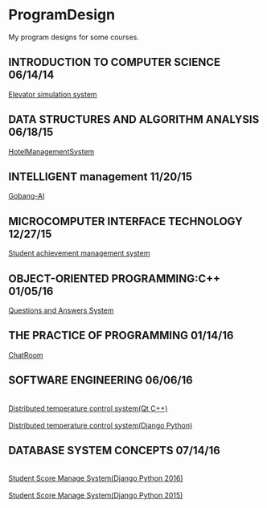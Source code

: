 # ProgramDesign
My program designs for some courses.

## INTRODUCTION TO COMPUTER SCIENCE 06/14/14
[Elevator simulation system](https://github.com/Mr-Phoebe/ProgramDesign/tree/master/Elevator%20simulation%20system)
## DATA STRUCTURES AND ALGORITHM ANALYSIS 06/18/15
[HotelManagementSystem](https://github.com/Mr-Phoebe/ProgramDesign/tree/master/HotelManagementSystem)
## INTELLIGENT management 11/20/15
[Gobang-AI](https://github.com/Mr-Phoebe/ProgramDesign/tree/master/Intelligent%20management-gobang-AI)
## MICROCOMPUTER INTERFACE TECHNOLOGY 12/27/15
[Student achievement management system](https://github.com/Mr-Phoebe/ProgramDesign/tree/master/Student%20achievement%20management%20system)
## OBJECT-ORIENTED PROGRAMMING:C++ 01/05/16
[Questions and Answers System](https://github.com/Mr-Phoebe/ProgramDesign/tree/master/Question%26Answer3.2)
## THE PRACTICE OF PROGRAMMING 01/14/16
[ChatRoom](https://github.com/Mr-Phoebe/ProgramDesign/tree/master/ChatRoom)
## SOFTWARE ENGINEERING 06/06/16
<br>[Distributed temperature control system(Qt C++)](https://github.com/Mr-Phoebe/ProgramDesign/tree/master/Distributed%20temperature%20control%20system)</br>
<br>[Distributed temperature control system(Django Python)](https://github.com/Mr-Phoebe/AirSlave)</br>
## DATABASE SYSTEM CONCEPTS 07/14/16
<br>[Student Score Manage System(Django Python 2016)](https://github.com/Mr-Phoebe/StuSys)</br>
<br>[Student Score Manage System(Django Python 2015)](https://github.com/Mr-Phoebe/StuGra)</br>